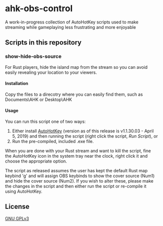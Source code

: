 # ahk-obs-control

A work-in-progress collection of AutoHotKey scripts used to make streaming while gameplaying less frustrating and more enjoyable

## Scripts in this repository

### show-hide-obs-source

For Rust players, hide the island map from the stream so you can avoid easily revealing your location to your viewers.

#### Installation

Copy the files to a direcotry where you can easily find them, such as Documents\AHK or Desktop\AHK

#### Usage

You can run this script one of two ways: 
1. Either install [AutoHotKey](https://www.autohotkey.com/download/) (version as of this release is v1.1.30.03 - April 5, 2019) and then running the script (right click the script, _Run Script_), or
2. Run the pre-compiled, included .exe file.

When you are done with your Rust stream and want to kill the script, fine the AutoHotKey icon in the system tray near the clock, right click it and choose the appropriate option.

The script as released assumes the user has kept the default Rust map keybind 'g' and will assign OBS keybinds to show the cover source (Num1) and hide the cover source (Num2). If you wish to alter these, please make the changes in the script and then either run the script or re-compile it using AutoHotKey.

## License

[GNU GPLv3](https://choosealicense.com/licenses/gpl-3.0/)